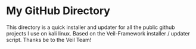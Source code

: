 # My GitHub Directory

This directory is a quick installer and updater for all the public github projects I use on kali linux. Based on the Veil-Framework installer / updater script. Thanks be to the Veil Team!

